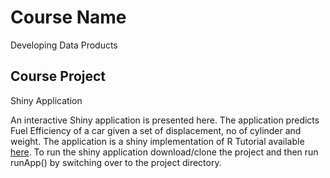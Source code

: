Course Name
===========

Developing Data Products

Course Project
--------------

Shiny Application

An interactive Shiny application is presented here. The application
predicts Fuel Efficiency of a car given a set of displacement, no of
cylinder and weight. The application is a shiny implementation of R
Tutorial available
[here](http://varianceexplained.org/RData/code/code_lesson3/). To run
the shiny application download/clone the project and then run runApp()
by switching over to the project directory.
